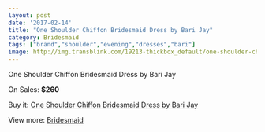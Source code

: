 ```yaml
---
layout: post
date: '2017-02-14'
title: "One Shoulder Chiffon Bridesmaid Dress by Bari Jay"
category: Bridesmaid
tags: ["brand","shoulder","evening","dresses","bari"]
image: http://img.transblink.com/19213-thickbox_default/one-shoulder-chiffon-bridesmaid-dress-by-bari-jay.jpg
---
```

One Shoulder Chiffon Bridesmaid Dress by Bari Jay

On Sales: **$260**
<a href="https://www.transblink.com/en/bridesmaid/6006-one-shoulder-chiffon-bridesmaid-dress-by-bari-jay.html"><amp-img layout="responsive" width="600" height="600" src="//img.transblink.com/19213-thickbox_default/one-shoulder-chiffon-bridesmaid-dress-by-bari-jay.jpg" alt="One Shoulder Chiffon Bridesmaid Dress by Bari Jay 0" /></a>
<a href="https://www.transblink.com/en/bridesmaid/6006-one-shoulder-chiffon-bridesmaid-dress-by-bari-jay.html"><amp-img layout="responsive" width="600" height="600" src="//img.transblink.com/19214-thickbox_default/one-shoulder-chiffon-bridesmaid-dress-by-bari-jay.jpg" alt="One Shoulder Chiffon Bridesmaid Dress by Bari Jay 1" /></a>

Buy it: [One Shoulder Chiffon Bridesmaid Dress by Bari Jay](https://www.transblink.com/en/bridesmaid/6006-one-shoulder-chiffon-bridesmaid-dress-by-bari-jay.html "One Shoulder Chiffon Bridesmaid Dress by Bari Jay")

View more: [Bridesmaid](https://www.transblink.com/en/4-bridesmaid "Bridesmaid")